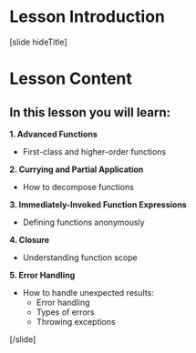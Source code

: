 # Lesson Introduction

[slide hideTitle]

# Lesson Content

## In this lesson you will learn:

**1. Advanced Functions**
- First-class and higher-order functions

**2. Currying and Partial Application**
- How to decompose functions

**3. Immediately-Invoked Function Expressions**
- Defining functions anonymously

**4. Closure**
- Understanding function scope

**5. Error Handling**
- How to handle unexpected results:
   - Error handling
   - Types of errors
   - Throwing exceptions

[/slide]
